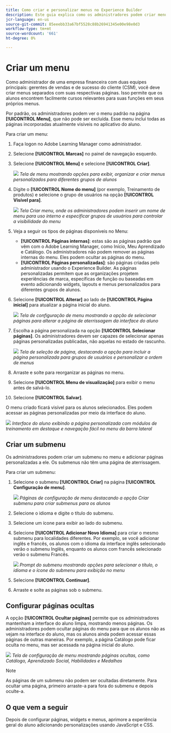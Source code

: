 ```yaml
---
title: Como criar e personalizar menus no Experience Builder
description: Este guia explica como os administradores podem criar menus no Experience Builder no Adobe Learning Manager. Saiba como organizar páginas em menus, personalizar layouts de menus e controlar a visibilidade do menu para diferentes grupos de usuários.
jcr-language: en-us
source-git-commit: 85eeebb33a67bf5528c88b26941345e00e98e0d3
workflow-type: tm+mt
source-wordcount: '661'
ht-degree: 0%

---
```



# Criar um menu

Como administrador de uma empresa financeira com duas equipes principais: gerentes de vendas e de sucesso do cliente (CSM), você deve criar menus separados com suas respectivas páginas. Isso permite que os alunos encontrem facilmente cursos relevantes para suas funções em seus próprios menus.

Por padrão, os administradores podem ver o menu padrão na página **[!UICONTROL Menu]**, que não pode ser excluída. Esse menu inclui todas as páginas incorporadas atualmente visíveis no aplicativo do aluno.

Para criar um menu:

1. Faça logon no Adobe Learning Manager como administrador.
2. Selecione **[!UICONTROL Marcas]** no painel de navegação esquerdo.
3. Selecione **[!UICONTROL Menu]** e selecione **[!UICONTROL Criar]**.

   ![](assets/select-create-menu.png)
   _Tela de menu mostrando opções para exibir, organizar e criar menus personalizados para diferentes grupos de alunos_

4. Digite o **[!UICONTROL Nome do menu]** (por exemplo, Treinamento de produtos) e selecione o grupo de usuários na opção **[!UICONTROL Visível para]**.

   ![](assets/type-menu-name-and-users.png)
   _Tela Criar menu, onde os administradores podem inserir um nome de menu para uso interno e especificar grupos de usuários para controlar a visibilidade do menu_

5. Veja a seguir os tipos de páginas disponíveis no Menu:
   * **[!UICONTROL Páginas internas]**: estas são as páginas padrão que vêm com o Adobe Learning Manager, como Início, Meu Aprendizado e Catálogo. Os administradores não podem remover as páginas internas do menu. Eles podem ocultar as páginas do menu.
   * **[!UICONTROL Páginas personalizadas]**: são páginas criadas pelo administrador usando o Experience Builder. As páginas personalizadas permitem que as organizações projetem experiências de marca, específicas de função ou baseadas em evento adicionando widgets, layouts e menus personalizados para diferentes grupos de alunos.
6. Selecione **[!UICONTROL Alterar]** ao lado de **[!UICONTROL Página inicial]** para atualizar a página inicial do aluno.

   ![](assets/change-landing-page.png)
   _Tela de configuração de menu mostrando a opção de selecionar páginas para alterar a página de aterrissagem da interface do aluno_

7. Escolha a página personalizada na opção **[!UICONTROL Selecionar páginas]**. Os administradores devem ser capazes de selecionar apenas páginas personalizadas publicadas, não aquelas no estado de rascunho.

   ![](assets/select-custom-pages.png)
   _Tela de seleção de página, destacando a opção para incluir a página personalizada para grupos de usuários e personalizar a ordem de menus_

8. Arraste e solte para reorganizar as páginas no menu.
9. Selecione **[!UICONTROL Menu de visualização]** para exibir o menu antes de salvá-lo.
10. Selecione **[!UICONTROL Salvar]**.

O menu criado ficará visível para os alunos selecionados. Eles podem acessar as páginas personalizadas por meio da interface do aluno.

![](assets/preview-the-menu.png)
_Interface do aluno exibindo a página personalizada com módulos de treinamento em destaque e navegação fácil no menu da barra lateral_

## Criar um submenu

Os administradores podem criar um submenu no menu e adicionar páginas personalizadas a ele. Os submenus não têm uma página de aterrissagem.

Para criar um submenu:

1. Selecione o submenu **[!UICONTROL Criar]** na página **[!UICONTROL Configuração de menu]**.

   ![](assets/create-submenu-option.png)
   _Páginas de configuração de menu destacando a opção Criar submenu para criar submenus para os alunos_

2. Selecione o idioma e digite o título do submenu.
3. Selecione um ícone para exibir ao lado do submenu.
4. Selecione **[!UICONTROL Adicionar Novo Idioma]** para criar o mesmo submenu para localidades diferentes. Por exemplo, se você adicionar inglês e francês, os alunos com o idioma da interface inglês selecionado verão o submenu Inglês, enquanto os alunos com francês selecionado verão o submenu Francês.

   ![](assets/create-submenu-prompt.png)
   _Prompt do submenu mostrando opções para selecionar o título, o idioma e o ícone do submenu para exibição no menu_

5. Selecione **[!UICONTROL Continuar]**.
6. Arraste e solte as páginas sob o submenu.

## Configurar páginas ocultas

A opção **[!UICONTROL Ocultar páginas]** permite que os administradores mantenham a interface do aluno limpa, mostrando menos páginas. Os administradores podem ocultar páginas do menu para que os alunos não as vejam na interface do aluno, mas os alunos ainda podem acessar essas páginas de outras maneiras. Por exemplo, a página Catálogo pode ficar oculta no menu, mas ser acessada na página inicial do aluno.

![](assets/select-hidden-pages.png)
_Tela de configuração de menu mostrando páginas ocultas, como Catálogo, Aprendizado Social, Habilidades e Medalhas_

>[!NOTE]
>
>As páginas de um submenu não podem ser ocultadas diretamente. Para ocultar uma página, primeiro arraste-a para fora do submenu e depois oculte-a.

## O que vem a seguir

Depois de configurar páginas, widgets e menus, aprimore a experiência geral do aluno adicionando personalizações usando JavaScript e CSS.

